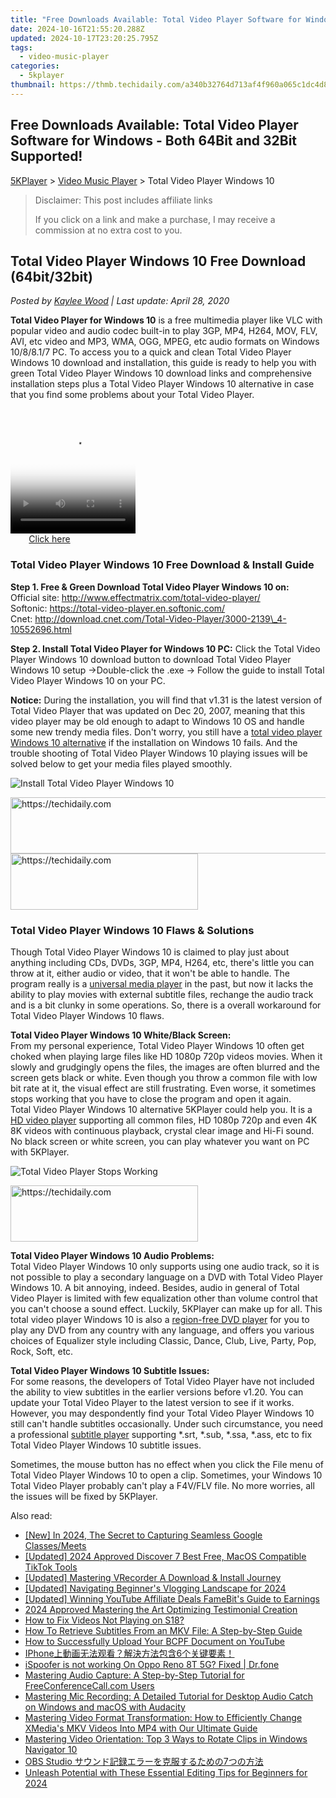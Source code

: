 ```yaml
---
title: "Free Downloads Available: Total Video Player Software for Windows - Both 64Bit and 32Bit Supported!"
date: 2024-10-16T21:55:20.288Z
updated: 2024-10-17T23:20:25.795Z
tags:
  - video-music-player
categories:
  - 5kplayer
thumbnail: https://thmb.techidaily.com/a340b32764d713af4f960a065c1dc4d886b3bb5db9f5a34232b56c8f050ef2ce.jpg
---
```


## Free Downloads Available: Total Video Player Software for Windows - Both 64Bit and 32Bit Supported!

[5KPlayer](https://tools.techidaily.com/5kplayer/products/) \> [Video Music Player](https://tools.techidaily.com/5kplayer/video-music-player/) \> Total Video Player Windows 10

>  Disclaimer: This post includes affiliate links
>
>  If you click on a link and make a purchase, I may receive a commission at no extra cost to you.
>

## Total Video Player Windows 10 Free Download (64bit/32bit)

 _Posted by [Kaylee Wood](https://www.quora.com/profile/Amanda-Hu-21) | Last update: April 28, 2020_

**Total Video Player for Windows 10** is a free multimedia player like VLC with popular video and audio codec built-in to play 3GP, MP4, H264, MOV, FLV, AVI, etc video and MP3, WMA, OGG, MPEG, etc audio formats on Windows 10/8/8.1/7 PC. To access you to a quick and clean Total Video Player Windows 10 download and installation, this guide is ready to help you with green Total Video Player Windows 10 download links and comprehensive installation steps plus a Total Video Player Windows 10 alternative in case that you find some problems about your Total Video Player. 

<!-- affiliate ads begin -->
<span id="1374820">
					<video width="200" height="200" style="cursor:pointer"
           poster="//a.impactradius-go.com/display-clicktoplayimage/1374820.png"
           onclick="if(!this.playClicked){this.play();this.setAttribute('controls',true);this.playClicked=true;}">
	   <source src="//a.impactradius-go.com/display-ad/15852-1374820">
	   <img src="//a.impactradius-go.com/display-clicktoplayimage/1374820.png" style="border: none; height: 100%; width: 100%; object-fit: contain">
	</video>
	<div style="width:125px;text-align:center"><a href="javascript:window.open(decodeURIComponent('https%3A%2F%2Fthefitville.pxf.io%2Fc%2F5597632%2F1374820%2F15852'), '_blank');void(0);">Click here</a></div>
</span>
<img height="0" width="0" src="https://imp.pxf.io/i/5597632/1374820/15852" style="position:absolute;visibility:hidden;" border="0" />
<!-- affiliate ads end -->

### Total Video Player Windows 10 Free Download & Install Guide

**Step 1\. Free & Green Download Total Video Player Windows 10 on:**   
 Official site: http://www.effectmatrix.com/total-video-player/   
 Softonic: https://total-video-player.en.softonic.com/  
 Cnet: http://download.cnet.com/Total-Video-Player/3000-2139\_4-10552696.html

**Step 2\. Install Total Video Player for Windows 10 PC:** Click the Total Video Player Windows 10 download button to download Total Video Player Windows 10 setup ->Double-click the .exe -> Follow the guide to install Total Video Player Windows 10 on your PC. 

**Notice:** During the installation, you will find that v1.31 is the latest version of Total Video Player that was updated on Dec 20, 2007, meaning that this video player may be old enough to adapt to Windows 10 OS and handle some new trendy media files. Don't worry, you still have a [total video player Windows 10 alternative](https://tools.techidaily.com/5kplayer/products/) if the installation on Windows 10 fails. And the trouble shooting of Total Video Player Windows 10 playing issues will be solved below to get your media files played smoothly. 

![Install Total Video Player Windows 10](https://www.5kplayer.com/video-music-player/img/total-video-player.jpg) 

<!-- affiliate ads begin -->
<a href="https://review-au.sjv.io/c/5597632/2135316/14409" target="_top" id="2135316">
  <img src="//a.impactradius-go.com/display-ad/14409-2135316" border="0" alt="https://techidaily.com" width="728" height="90"/>
</a>
<img height="0" width="0" src="https://review-au.sjv.io/i/5597632/2135316/14409" style="position:absolute;visibility:hidden;" border="0" />
<!-- affiliate ads end -->

<!-- affiliate ads begin -->
<a href="https://aligracehair.sjv.io/c/5597632/1915805/19272" target="_top" id="1915805">
  <img src="//a.impactradius-go.com/display-ad/19272-1915805" border="0" alt="https://techidaily.com" width="300" height="90"/>
</a>
<img height="0" width="0" src="https://aligracehair.sjv.io/i/5597632/1915805/19272" style="position:absolute;visibility:hidden;" border="0" />
<!-- affiliate ads end -->

### Total Video Player Windows 10 Flaws & Solutions

Though Total Video Player Windows 10 is claimed to play just about anything including CDs, DVDs, 3GP, MP4, H264, etc, there's little you can throw at it, either audio or video, that it won't be able to handle. The program really is a [universal media player](https://tools.techidaily.com/5kplayer/video-music-player/) in the past, but now it lacks the ability to play movies with external subtitle files, rechange the audio track and is a bit clunky in some operations. So, there is a overall workaround for Total Video Player Windows 10 flaws.

**Total Video Player Windows 10 White/Black Screen:**  
 From my personal experience, Total Video Player Windows 10 often get choked when playing large files like HD 1080p 720p videos movies. When it slowly and grudgingly opens the files, the images are often blurred and the screen gets black or white. Even though you throw a common file with low bit rate at it, the visual effect are still frustrating. Even worse, it sometimes stops working that you have to close the program and open it again.  
 Total Video Player Windows 10 alternative 5KPlayer could help you. It is a [HD video player](https://tools.techidaily.com/5kplayer/video-music-player/) supporting all common files, HD 1080p 720p and even 4K 8K videos with continuous playback, crystal clear image and Hi-Fi sound. No black screen or white screen, you can play whatever you want on PC with 5KPlayer.

![Total Video Player Stops Working](https://www.5kplayer.com/video-music-player/img/total-video-player-not-working.png) 

<!-- affiliate ads begin -->
<a href="https://aligracehair.sjv.io/c/5597632/1948891/19272" target="_top" id="1948891">
  <img src="//a.impactradius-go.com/display-ad/19272-1948891" border="0" alt="https://techidaily.com" width="300" height="90"/>
</a>
<img height="0" width="0" src="https://aligracehair.sjv.io/i/5597632/1948891/19272" style="position:absolute;visibility:hidden;" border="0" />
<!-- affiliate ads end -->

**Total Video Player Windows 10 Audio Problems:**  
 Total Video Player Windows 10 only supports using one audio track, so it is not possible to play a secondary language on a DVD with Total Video Player Windows 10\. A bit annoying, indeed. Besides, audio in general of Total Video Player is limited with few equalization other than volume control that you can't choose a sound effect. Luckily, 5KPlayer can make up for all. This total video player Windows 10 is also a [region-free DVD player](https://tools.techidaily.com/5kplayer/video-music-player/) for you to play any DVD from any country with any language, and offers you various choices of Equalizer style including Classic, Dance, Club, Live, Party, Pop, Rock, Soft, etc.

**Total Video Player Windows 10 Subtitle Issues:**  
 For some reasons, the developers of Total Video Player have not included the ability to view subtitles in the earlier versions before v1.20\. You can update your Total Video Player to the latest version to see if it works. However, you may despondently find your Total Video Player Windows 10 still can't handle subtitles occasionally. Under such circumstance, you need a professional [subtitle player](https://tools.techidaily.com/5kplayer/video-music-player/) supporting \*.srt, \*.sub, \*.ssa, \*.ass, etc to fix Total Video Player Windows 10 subtitle issues. 

Sometimes, the mouse button has no effect when you click the File menu of Total Video Player Windows 10 to open a clip. Sometimes, your Windows 10 Total Video Player probably can't play a F4V/FLV file. No more worries, all the issues will be fixed by 5KPlayer.

<ins class="adsbygoogle"
     style="display:block"
     data-ad-format="autorelaxed"
     data-ad-client="ca-pub-7571918770474297"
     data-ad-slot="1223367746"></ins>

<ins class="adsbygoogle"
     style="display:block"
     data-ad-client="ca-pub-7571918770474297"
     data-ad-slot="8358498916"
     data-ad-format="auto"
     data-full-width-responsive="true"></ins>

<span class="atpl-alsoreadstyle">Also read:</span>
<div><ul>
<li><a href="https://screen-mirroring-recording.techidaily.com/new-in-2024-the-secret-to-capturing-seamless-google-classesmeets/"><u>[New] In 2024, The Secret to Capturing Seamless Google Classes/Meets</u></a></li>
<li><a href="https://tiktok-video-recordings.techidaily.com/updated-2024-approved-discover-7-best-free-macos-compatible-tiktok-tools/"><u>[Updated] 2024 Approved Discover 7 Best Free, MacOS Compatible TikTok Tools</u></a></li>
<li><a href="https://video-capture.techidaily.com/updated-mastering-vrecorder-a-download-and-install-journey/"><u>[Updated] Mastering VRecorder A Download & Install Journey</u></a></li>
<li><a href="https://fox-friendly.techidaily.com/updated-navigating-beginners-vlogging-landscape-for-2024/"><u>[Updated] Navigating Beginner's Vlogging Landscape for 2024</u></a></li>
<li><a href="https://facebook-record-videos.techidaily.com/updated-winning-youtube-affiliate-deals-famebits-guide-to-earnings/"><u>[Updated] Winning YouTube Affiliate Deals FameBit's Guide to Earnings</u></a></li>
<li><a href="https://extra-skills.techidaily.com/2024-approved-mastering-the-art-optimizing-testimonial-creation/"><u>2024 Approved Mastering the Art Optimizing Testimonial Creation</u></a></li>
<li><a href="https://blog-min.techidaily.com/how-to-fix-videos-not-playing-on-s18-by-stellar-video-repair-mobile-video-repair/"><u>How to Fix Videos Not Playing on S18?</u></a></li>
<li><a href="https://video-ai-editor.techidaily.com/how-to-retrieve-subtitles-from-an-mkv-file-a-step-by-step-guide/"><u>How To Retrieve Subtitles From an MKV File: A Step-by-Step Guide</u></a></li>
<li><a href="https://video-ai-editor.techidaily.com/how-to-successfully-upload-your-bcpf-document-on-youtube/"><u>How to Successfully Upload Your BCPF Document on YouTube</u></a></li>
<li><a href="https://video-ai-editor.techidaily.com/iphone6/"><u>IPhone上動画无法观看？解決方法包含6个关键要素！</u></a></li>
<li><a href="https://fake-location.techidaily.com/ispoofer-is-not-working-on-oppo-reno-8t-5g-fixed-drfone-by-drfone-virtual-android/"><u>iSpoofer is not working On Oppo Reno 8T 5G? Fixed | Dr.fone</u></a></li>
<li><a href="https://video-ai-editor.techidaily.com/mastering-audio-capture-a-step-by-step-tutorial-for-freeconferencecallcom-users/"><u>Mastering Audio Capture: A Step-by-Step Tutorial for FreeConferenceCall.com Users</u></a></li>
<li><a href="https://video-ai-editor.techidaily.com/mastering-mic-recording-a-detailed-tutorial-for-desktop-audio-catch-on-windows-and-macos-with-audacity/"><u>Mastering Mic Recording: A Detailed Tutorial for Desktop Audio Catch on Windows and macOS with Audacity</u></a></li>
<li><a href="https://video-ai-editor.techidaily.com/mastering-video-format-transformation-how-to-efficiently-change-xmedias-mkv-videos-into-mp4-with-our-ultimate-guide/"><u>Mastering Video Format Transformation: How to Efficiently Change XMedia's MKV Videos Into MP4 with Our Ultimate Guide</u></a></li>
<li><a href="https://video-ai-editor.techidaily.com/mastering-video-orientation-top-3-ways-to-rotate-clips-in-windows-navigator-10/"><u>Mastering Video Orientation: Top 3 Ways to Rotate Clips in Windows Navigator 10</u></a></li>
<li><a href="https://video-ai-editor.techidaily.com/obs-studio-7/"><u>OBS Studio サウンド記録エラーを克服するための7つの方法</u></a></li>
<li><a href="https://facebook-video-footage.techidaily.com/unleash-potential-with-these-essential-editing-tips-for-beginners-for-2024/"><u>Unleash Potential with These Essential Editing Tips for Beginners for 2024</u></a></li>
</ul></div>

